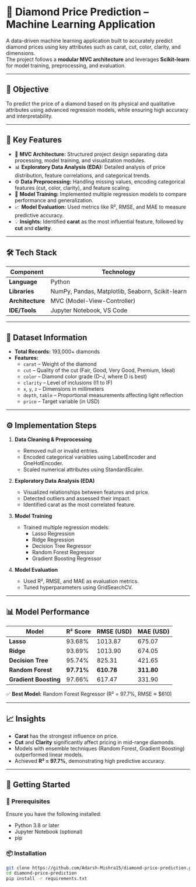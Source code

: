 # 💎 Diamond Price Prediction – Machine Learning Application

A data-driven machine learning application built to accurately predict diamond prices using key attributes such as carat, cut, color, clarity, and dimensions.  
The project follows a **modular MVC architecture** and leverages **Scikit-learn** for model training, preprocessing, and evaluation.

---

## 🎯 Objective

To predict the price of a diamond based on its physical and qualitative attributes using advanced regression models, while ensuring high accuracy and interpretability.

---

## 🧠 Key Features

- 🧩 **MVC Architecture:** Structured project design separating data processing, model training, and visualization modules.  
- 📊 **Exploratory Data Analysis (EDA):** Detailed analysis of price distribution, feature correlations, and categorical trends.  
- ⚙️ **Data Preprocessing:** Handling missing values, encoding categorical features (cut, color, clarity), and feature scaling.  
- 🤖 **Model Training:** Implemented multiple regression models to compare performance and generalization.  
- 📈 **Model Evaluation:** Used metrics like R², RMSE, and MAE to measure predictive accuracy.  
- 💡 **Insights:** Identified **carat** as the most influential feature, followed by **cut** and **clarity**.

---

## 🛠️ Tech Stack

| Component | Technology |
|------------|-------------|
| **Language** | Python |
| **Libraries** | NumPy, Pandas, Matplotlib, Seaborn, Scikit-learn |
| **Architecture** | MVC (Model-View-Controller) |
| **IDE/Tools** | Jupyter Notebook, VS Code |

---

## 🧩 Dataset Information

- **Total Records:** 193,000+ diamonds  
- **Features:**
  - `carat` – Weight of the diamond  
  - `cut` – Quality of the cut (Fair, Good, Very Good, Premium, Ideal)  
  - `color` – Diamond color grade (D–J, where D is best)  
  - `clarity` – Level of inclusions (I1 to IF)  
  - `x`, `y`, `z` – Dimensions in millimeters  
  - `depth`, `table` – Proportional measurements affecting light reflection  
  - `price` – Target variable (in USD)

---

## ⚙️ Implementation Steps

1. **Data Cleaning & Preprocessing**
   - Removed null or invalid entries.
   - Encoded categorical variables using LabelEncoder and OneHotEncoder.
   - Scaled numerical attributes using StandardScaler.

2. **Exploratory Data Analysis (EDA)**
   - Visualized relationships between features and price.
   - Detected outliers and assessed their impact.
   - Identified carat as the most correlated feature.

3. **Model Training**
   - Trained multiple regression models:
     - Lasso Regression  
     - Ridge Regression  
     - Decision Tree Regressor  
     - Random Forest Regressor  
     - Gradient Boosting Regressor

4. **Model Evaluation**
   - Used R², RMSE, and MAE as evaluation metrics.
   - Tuned hyperparameters using GridSearchCV.

---

## 📊 Model Performance

| Model | R² Score | RMSE (USD) | MAE (USD) |
|--------|-----------|-------------|------------|
| **Lasso** | 93.68% | 1013.87 | 675.07 |
| **Ridge** | 93.69% | 1013.90 | 674.05 |
| **Decision Tree** | 95.74% | 825.31 | 421.65 |
| **Random Forest** | **97.71%** | **610.78** | **311.80** |
| **Gradient Boosting** | 97.66% | 617.47 | 331.90 |

✅ **Best Model:** Random Forest Regressor (R² = 97.7%, RMSE ≈ \$610)

---

## 📈 Insights

- **Carat** has the strongest influence on price.  
- **Cut** and **Clarity** significantly affect pricing in mid-range diamonds.  
- Models with ensemble techniques (Random Forest, Gradient Boosting) outperformed linear models.  
- Achieved **R² = 97.7%**, demonstrating high predictive accuracy.

---

## 🚀 Getting Started

### 🔧 Prerequisites
Ensure you have the following installed:
- Python 3.8 or later  
- Jupyter Notebook (optional)  
- pip

### 📦 Installation
```bash
git clone https://github.com/Adarsh-Mishra15/diamond-price-prediction.git
cd diamond-price-prediction
pip install -r requirements.txt
